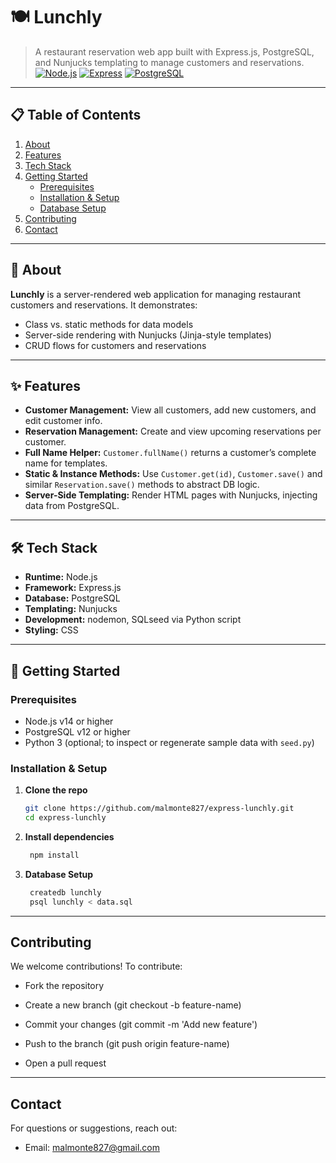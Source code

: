 # 🍽️ Lunchly

> A restaurant reservation web app built with Express.js, PostgreSQL, and Nunjucks templating to manage customers and reservations.
[![Node.js](https://img.shields.io/badge/node-%3E=14-brightgreen)](https://nodejs.org/) [![Express](https://img.shields.io/badge/express-%3E=4.17-blue)](https://expressjs.com/) [![PostgreSQL](https://img.shields.io/badge/postgresql-%3E=12-blue)](https://www.postgresql.org/)

---

## 📋 Table of Contents

1. [About](#about)  
2. [Features](#features)  
3. [Tech Stack](#tech-stack)  
4. [Getting Started](#getting-started)  
   - [Prerequisites](#prerequisites)  
   - [Installation & Setup](#installation--setup)  
   - [Database Setup](#database-setup)  
8. [Contributing](#contributing)  
10. [Contact](#contact)  

---

## 🌟 About

**Lunchly** is a server-rendered web application for managing restaurant customers and reservations. It demonstrates:

- Class vs. static methods for data models  
- Server-side rendering with Nunjucks (Jinja-style templates)  
- CRUD flows for customers and reservations  

---

## ✨ Features

- **Customer Management:** View all customers, add new customers, and edit customer info.  
- **Reservation Management:** Create and view upcoming reservations per customer.  
- **Full Name Helper:** `Customer.fullName()` returns a customer’s complete name for templates.  
- **Static & Instance Methods:** Use `Customer.get(id)`, `Customer.save()` and similar `Reservation.save()` methods to abstract DB logic.  
- **Server-Side Templating:** Render HTML pages with Nunjucks, injecting data from PostgreSQL.

---

## 🛠 Tech Stack

- **Runtime:** Node.js  
- **Framework:** Express.js  
- **Database:** PostgreSQL  
- **Templating:** Nunjucks  
- **Development:** nodemon, SQLseed via Python script  
- **Styling:** CSS

---

## 🏁 Getting Started

### Prerequisites

- Node.js v14 or higher  
- PostgreSQL v12 or higher  
- Python 3 (optional; to inspect or regenerate sample data with `seed.py`)

### Installation & Setup

1. **Clone the repo**  
   ```bash
   git clone https://github.com/malmonte827/express-lunchly.git
   cd express-lunchly
   ```

2. **Install dependencies**
   ```bash
    npm install
   ```
3. **Database Setup**
   ```bash
    createdb lunchly
    psql lunchly < data.sql
    ```
---
## Contributing

We welcome contributions! To contribute:

- Fork the repository

- Create a new branch (git checkout -b feature-name)

- Commit your changes (git commit -m 'Add new feature')

- Push to the branch (git push origin feature-name)

- Open a pull request
---
## Contact

For questions or suggestions, reach out:

- Email: malmonte827@gmail.com
